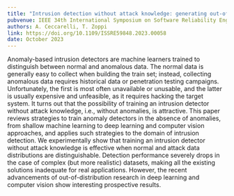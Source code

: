 ```yaml
---
title: "Intrusion detection without attack knowledge: generating out-of-distribution tabular data"
pubvenue: IEEE 34th International Symposium on Software Reliability Engineering (ISSRE)
authors: A. Ceccarelli, T. Zoppi
link: https://doi.org/10.1109/ISSRE59848.2023.00058
date: October 2023
---
```

Anomaly-based intrusion detectors are machine learners trained to distinguish between normal and anomalous data. The normal data is generally easy to collect when building the train set; instead, collecting anomalous data requires historical data or penetration testing campaigns. Unfortunately, the first is most often unavailable or unusable, and the latter is usually expensive and unfeasible, as it requires hacking the target system. It turns out that the possibility of training an intrusion detector without attack knowledge, i.e., without anomalies, is attractive. This paper reviews strategies to train anomaly detectors in the absence of anomalies, from shallow machine learning to deep learning and computer vision approaches, and applies such strategies to the domain of intrusion detection. We experimentally show that training an intrusion detector without attack knowledge is effective when normal and attack data distributions are distinguishable. Detection performance severely drops in the case of complex (but more realistic) datasets, making all the existing solutions inadequate for real applications. However, the recent advancements of out-of-distribution research in deep learning and computer vision show interesting prospective results.
